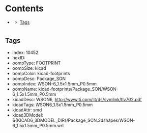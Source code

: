 



Contents
========

* [](#)
	* [Tags](#tags)

# 

## Tags

- index: 10452
- hexID: 
- oompType: FOOTPRINT
- oompSize: kicad
- oompColor: kicad-footprints
- oompDesc: Package_SON
- oompIndex: WSON-6_1.5x1.5mm_P0.5mm
- oompName: kicad-footprints/Package_SON/WSON-6_1.5x1.5mm_P0.5mm
- kicadDesc: WSON6, http://www.ti.com/lit/ds/symlink/tlv702.pdf
- kicadTags: WSON6_1.5x1.5mm_P0.5mm
- kicadAttr: smd
- kicad3DModel: ${KICAD6_3DMODEL_DIR}/Package_SON.3dshapes/WSON-6_1.5x1.5mm_P0.5mm.wrl

